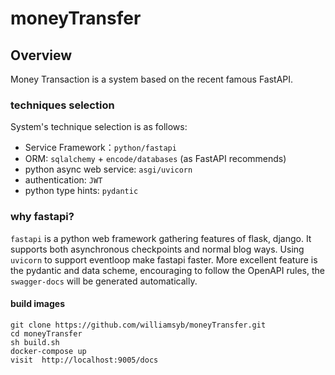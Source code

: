 # moneyTransfer

## Overview
Money Transaction is a system based on the recent famous FastAPI.

### techniques selection

System's technique selection is as follows:
- Service Framework：`python/fastapi`
- ORM: `sqlalchemy` + `encode/databases` (as FastAPI recommends)
- python async web service: `asgi/uvicorn`
- authentication: `JWT`
- python type hints: `pydantic`


### why fastapi?

`fastapi` is a python web framework gathering features of flask, django. It supports both asynchronous checkpoints and normal blog ways. Using `uvicorn` to support eventloop make fastapi faster. More excellent feature is the pydantic and data scheme, encouraging to follow the OpenAPI rules, the `swagger-docs` will be generated automatically.



#### build images

```
git clone https://github.com/williamsyb/moneyTransfer.git
cd moneyTransfer
sh build.sh
docker-compose up
visit  http://localhost:9005/docs
```
